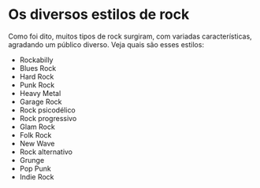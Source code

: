 # Os diversos estilos de rock

Como foi dito, muitos tipos de rock surgiram, com variadas características, agradando um público diverso. Veja quais são esses estilos:

- Rockabilly
- Blues Rock
- Hard Rock
- Punk Rock
- Heavy Metal
- Garage Rock
- Rock psicodélico
- Rock progressivo
- Glam Rock
- Folk Rock
- New Wave
- Rock alternativo
- Grunge
- Pop Punk
- Indie Rock